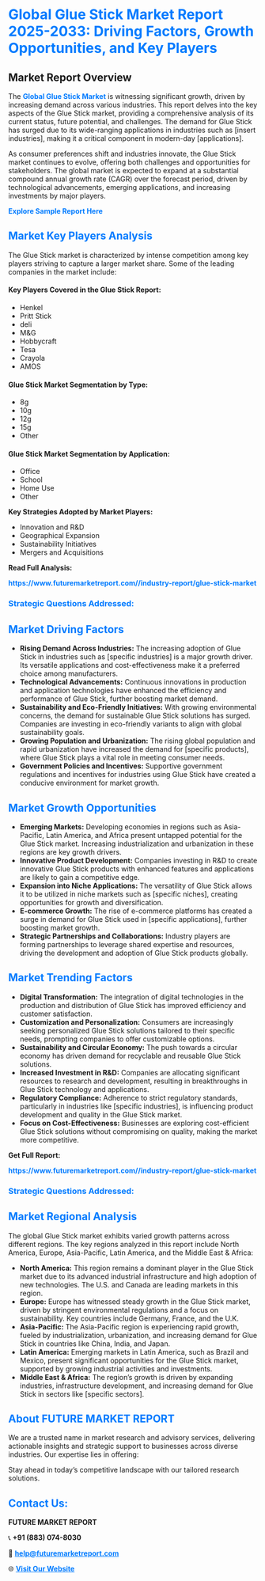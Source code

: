 <h1 style="color: #007BFF;">Global Glue Stick Market Report 2025-2033: Driving Factors, Growth Opportunities, and Key Players</h1>

<section id="overview">
<h2>Market Report Overview</h2>
<p>The <a href="https://www.futuremarketreport.com//industry-report/glue-stick-market" style="color: #007BFF; text-decoration: none;"><strong>Global Glue Stick Market</strong></a> is witnessing significant growth, driven by increasing demand across various industries. This report delves into the key aspects of the Glue Stick market, providing a comprehensive analysis of its current status, future potential, and challenges. The demand for Glue Stick has surged due to its wide-ranging applications in industries such as [insert industries], making it a critical component in modern-day [applications].</p>
<p>As consumer preferences shift and industries innovate, the Glue Stick market continues to evolve, offering both challenges and opportunities for stakeholders. The global market is expected to expand at a substantial compound annual growth rate (CAGR) over the forecast period, driven by technological advancements, emerging applications, and increasing investments by major players.</p>
</section>

<section id="overview">
<p><a href="https://www.futuremarketreport.com//request-sample/reportId=46136" style="color: #007BFF; text-decoration: none;"><strong>Explore Sample Report Here</strong></a></p>
</section>

<section id="key-players">
<h2 style="color: #007BFF;">Market Key Players Analysis</h2>
<p>The Glue Stick market is characterized by intense competition among key players striving to capture a larger market share. Some of the leading companies in the market include:</p>
<h4>Key Players Covered in the Glue Stick Report:</h4>
<ul><li>Henkel</li><li>Pritt Stick</li><li>deli</li><li>M&amp;G</li><li>Hobbycraft</li><li>Tesa</li><li>Crayola</li><li>AMOS</li></ul>
<h4>Glue Stick Market Segmentation by Type:</h4>
<ul><li>8g</li><li>10g</li><li>12g</li><li>15g</li><li>Other</li></ul>

<h4>Glue Stick Market Segmentation by Application:</h4>
<ul><li>Office</li><li>School</li><li>Home Use</li><li>Other</li></ul>
<p><strong>Key Strategies Adopted by Market Players:</strong></p>
<ul>
<li>Innovation and R&D</li>
<li>Geographical Expansion</li>
<li>Sustainability Initiatives</li>
<li>Mergers and Acquisitions</li>
</ul>
</section>

<section>
<p><strong>Read Full Analysis: </strong></p><a href="https://www.futuremarketreport.com//industry-report/glue-stick-market" style="color: #007BFF; text-decoration: none;"><strong>https://www.futuremarketreport.com//industry-report/glue-stick-market</strong></a>
<h3 style="color: #007BFF;">Strategic Questions Addressed:</h3>
</section>

<section id="driving-factors">
<h2 style="color: #007BFF;">Market Driving Factors</h2>
<ul>
<li><strong>Rising Demand Across Industries:</strong> The increasing adoption of Glue Stick in industries such as [specific industries] is a major growth driver. Its versatile applications and cost-effectiveness make it a preferred choice among manufacturers.</li>
<li><strong>Technological Advancements:</strong> Continuous innovations in production and application technologies have enhanced the efficiency and performance of Glue Stick, further boosting market demand.</li>
<li><strong>Sustainability and Eco-Friendly Initiatives:</strong> With growing environmental concerns, the demand for sustainable Glue Stick solutions has surged. Companies are investing in eco-friendly variants to align with global sustainability goals.</li>
<li><strong>Growing Population and Urbanization:</strong> The rising global population and rapid urbanization have increased the demand for [specific products], where Glue Stick plays a vital role in meeting consumer needs.</li>
<li><strong>Government Policies and Incentives:</strong> Supportive government regulations and incentives for industries using Glue Stick have created a conducive environment for market growth.</li>
</ul>
</section>

<section id="growth-opportunities">
<h2 style="color: #007BFF;">Market Growth Opportunities</h2>
<ul>
<li><strong>Emerging Markets:</strong> Developing economies in regions such as Asia-Pacific, Latin America, and Africa present untapped potential for the Glue Stick market. Increasing industrialization and urbanization in these regions are key growth drivers.</li>
<li><strong>Innovative Product Development:</strong> Companies investing in R&D to create innovative Glue Stick products with enhanced features and applications are likely to gain a competitive edge.</li>
<li><strong>Expansion into Niche Applications:</strong> The versatility of Glue Stick allows it to be utilized in niche markets such as [specific niches], creating opportunities for growth and diversification.</li>
<li><strong>E-commerce Growth:</strong> The rise of e-commerce platforms has created a surge in demand for Glue Stick used in [specific applications], further boosting market growth.</li>
<li><strong>Strategic Partnerships and Collaborations:</strong> Industry players are forming partnerships to leverage shared expertise and resources, driving the development and adoption of Glue Stick products globally.</li>
</ul>
</section>

<section id="trending-factors">
<h2 style="color: #007BFF;">Market Trending Factors</h2>
<ul>
<li><strong>Digital Transformation:</strong> The integration of digital technologies in the production and distribution of Glue Stick has improved efficiency and customer satisfaction.</li>
<li><strong>Customization and Personalization:</strong> Consumers are increasingly seeking personalized Glue Stick solutions tailored to their specific needs, prompting companies to offer customizable options.</li>
<li><strong>Sustainability and Circular Economy:</strong> The push towards a circular economy has driven demand for recyclable and reusable Glue Stick solutions.</li>
<li><strong>Increased Investment in R&D:</strong> Companies are allocating significant resources to research and development, resulting in breakthroughs in Glue Stick technology and applications.</li>
<li><strong>Regulatory Compliance:</strong> Adherence to strict regulatory standards, particularly in industries like [specific industries], is influencing product development and quality in the Glue Stick market.</li>
<li><strong>Focus on Cost-Effectiveness:</strong> Businesses are exploring cost-efficient Glue Stick solutions without compromising on quality, making the market more competitive.</li>
</ul>
</section>

<section>
<p><strong>Get Full Report: </strong></p><a href="https://www.futuremarketreport.com//industry-report/glue-stick-market" style="color: #007BFF; text-decoration: none;"><strong>https://www.futuremarketreport.com//industry-report/glue-stick-market</strong></a>
<h3 style="color: #007BFF;">Strategic Questions Addressed:</h3>
</section>


<section id="regional-analysis">
<h2 style="color: #007BFF;">Market Regional Analysis</h2>
<p>The global Glue Stick market exhibits varied growth patterns across different regions. The key regions analyzed in this report include North America, Europe, Asia-Pacific, Latin America, and the Middle East & Africa:</p>
<ul>
<li><strong>North America:</strong> This region remains a dominant player in the Glue Stick market due to its advanced industrial infrastructure and high adoption of new technologies. The U.S. and Canada are leading markets in this region.</li>
<li><strong>Europe:</strong> Europe has witnessed steady growth in the Glue Stick market, driven by stringent environmental regulations and a focus on sustainability. Key countries include Germany, France, and the U.K.</li>
<li><strong>Asia-Pacific:</strong> The Asia-Pacific region is experiencing rapid growth, fueled by industrialization, urbanization, and increasing demand for Glue Stick in countries like China, India, and Japan.</li>
<li><strong>Latin America:</strong> Emerging markets in Latin America, such as Brazil and Mexico, present significant opportunities for the Glue Stick market, supported by growing industrial activities and investments.</li>
<li><strong>Middle East & Africa:</strong> The region’s growth is driven by expanding industries, infrastructure development, and increasing demand for Glue Stick in sectors like [specific sectors].</li>
</ul>
</section>

<footer>
<h2 style="color: #007BFF;">About FUTURE MARKET REPORT</h2>
<p>We are a trusted name in market research and advisory services, delivering actionable insights and strategic support to businesses across diverse industries. Our expertise lies in offering:</p>

<p>Stay ahead in today’s competitive landscape with our tailored research solutions.</p>

<h2 style="color: #007BFF;">Contact Us:</h2>
<p><strong>FUTURE MARKET REPORT</strong></p>
<p>📞 <strong>+91 (883) 074-8030</strong></p>
<p>📧 <strong><a href="mailto:help@futuremarketreport.com" style="color: #007BFF;">help@futuremarketreport.com</a></strong></p>
<p>🌐 <strong><a href="https://www.futuremarketreport.com/" style="color: #007BFF;">Visit Our Website</a></strong></p>
</footer>